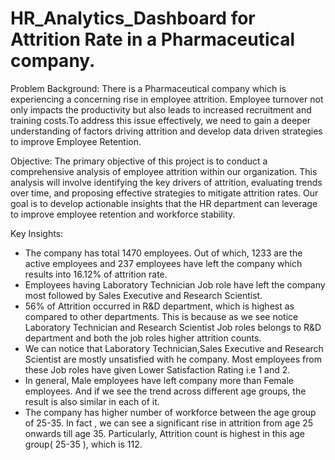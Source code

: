 # HR_Analytics_Dashboard for Attrition Rate in a Pharmaceutical company. 
Problem Background:
There is a Pharmaceutical company which is experiencing a concerning rise in employee attrition. Employee turnover not only impacts the productivity but also leads to increased recruitment and training costs.To address this issue effectively, we need to gain a deeper understanding of factors driving attrition and develop data driven strategies to improve Employee Retention.

Objective:
The primary objective of this project is to conduct a comprehensive analysis of employee attrition within our organization. This analysis will involve identifying the key drivers of attrition, evaluating trends over time, and proposing effective strategies to mitigate attrition rates. Our goal is to develop actionable insights that the HR department can leverage to improve employee retention and workforce stability.

Key Insights:
- The company has total 1470 employees. Out of which, 1233 are the active employees and 237 employees have left the company which results into 16.12% of attrition rate.
- Employees having Laboratory Technician Job role have left the company most followed by Sales Executive and Research Scientist.
- 56% of Attrition occurred in R&D department, which is highest as compared to other departments. This is because as we see notice Laboratory Technician and Research Scientist Job roles belongs to R&D department and both the job roles higher attrition counts.
- We can notice that Laboratory Technician,Sales Executive and Research Scientist are mostly unsatisfied with he company. Most employees from these Job roles have given Lower Satisfaction Rating i.e 1 and 2.
- In general, Male employees have left company more than Female employees. And if we see the trend across different age groups, the result is also similar in each of it.
- The company has higher number of workforce between the age group of 25-35. In fact , we can see a significant rise in attrition from age 25 onwards till age 35. Particularly, Attrition count is highest in this age group( 25-35 ), which is 112.
